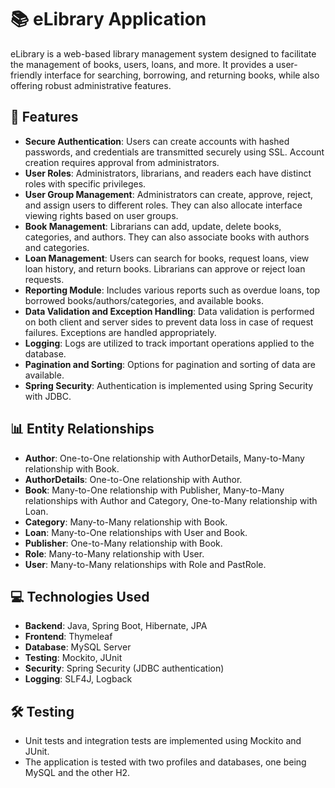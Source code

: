 # 📚 eLibrary Application

eLibrary is a web-based library management system designed to facilitate the management of books, users, loans, and more. It provides a user-friendly interface for searching, borrowing, and returning books, while also offering robust administrative features.

## 🚀 Features

- **Secure Authentication**: Users can create accounts with hashed passwords, and credentials are transmitted securely using SSL. Account creation requires approval from administrators.
- **User Roles**: Administrators, librarians, and readers each have distinct roles with specific privileges.
- **User Group Management**: Administrators can create, approve, reject, and assign users to different roles. They can also allocate interface viewing rights based on user groups.
- **Book Management**: Librarians can add, update, delete books, categories, and authors. They can also associate books with authors and categories.
- **Loan Management**: Users can search for books, request loans, view loan history, and return books. Librarians can approve or reject loan requests.
- **Reporting Module**: Includes various reports such as overdue loans, top borrowed books/authors/categories, and available books.
- **Data Validation and Exception Handling**: Data validation is performed on both client and server sides to prevent data loss in case of request failures. Exceptions are handled appropriately.
- **Logging**: Logs are utilized to track important operations applied to the database.
- **Pagination and Sorting**: Options for pagination and sorting of data are available.
- **Spring Security**: Authentication is implemented using Spring Security with JDBC.

## 📊 Entity Relationships

- **Author**: One-to-One relationship with AuthorDetails, Many-to-Many relationship with Book.
- **AuthorDetails**: One-to-One relationship with Author.
- **Book**: Many-to-One relationship with Publisher, Many-to-Many relationships with Author and Category, One-to-Many relationship with Loan.
- **Category**: Many-to-Many relationship with Book.
- **Loan**: Many-to-One relationships with User and Book.
- **Publisher**: One-to-Many relationship with Book.
- **Role**: Many-to-Many relationship with User.
- **User**: Many-to-Many relationships with Role and PastRole.

## 💻 Technologies Used

- **Backend**: Java, Spring Boot, Hibernate, JPA
- **Frontend**: Thymeleaf
- **Database**: MySQL Server
- **Testing**: Mockito, JUnit
- **Security**: Spring Security (JDBC authentication)
- **Logging**: SLF4J, Logback

## 🛠️ Testing

- Unit tests and integration tests are implemented using Mockito and JUnit.
- The application is tested with two profiles and databases, one being MySQL and the other H2.
